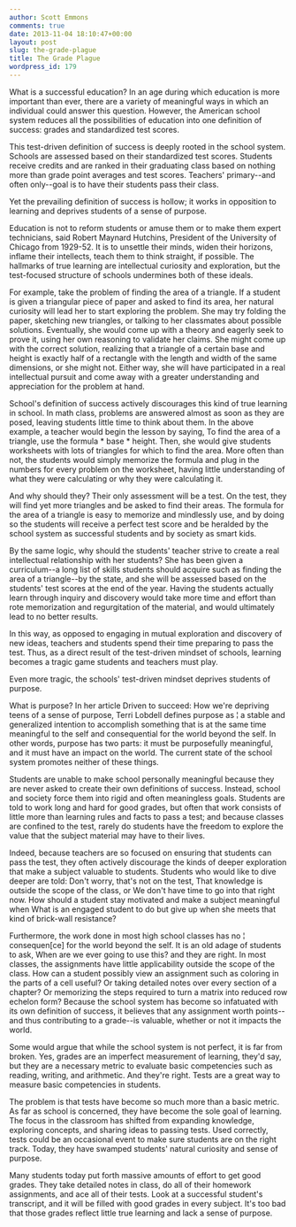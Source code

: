 ```yaml
---
author: Scott Emmons
comments: true
date: 2013-11-04 18:10:47+00:00
layout: post
slug: the-grade-plague
title: The Grade Plague
wordpress_id: 179
---
```


What is a successful education? In an age during which education is more important than ever, there are a variety of meaningful ways in which an individual could answer this question. However, the American school system reduces all the possibilities of education into one definition of success: grades and standardized test scores.

This test-driven definition of success is deeply rooted in the school system. Schools are assessed based on their standardized test scores. Students receive credits and are ranked in their graduating class based on nothing more than grade point averages and test scores. Teachers' primary--and often only--goal is to have their students pass their class.

Yet the prevailing definition of success is hollow; it works in opposition to learning and deprives students of a sense of purpose.

Education is not to reform students or amuse them or to make them expert technicians, said Robert Maynard Hutchins, President of the University of Chicago from 1929-52. It is to unsettle their minds, widen their horizons, inflame their intellects, teach them to think straight, if possible. The hallmarks of true learning are intellectual curiosity and exploration, but the test-focused structure of schools undermines both of these ideals.

For example, take the problem of finding the area of a triangle. If a student is given a triangular piece of paper and asked to find its area, her natural curiosity will lead her to start exploring the problem. She may try folding the paper, sketching new triangles, or talking to her classmates about possible solutions. Eventually, she would come up with a theory and eagerly seek to prove it, using her own reasoning to validate her claims. She might come up with the correct solution, realizing that a triangle of a certain base and height is exactly half of a rectangle with the length and width of the same dimensions, or she might not. Either way, she will have participated in a real intellectual pursuit and come away with a greater understanding and appreciation for the problem at hand.

School's definition of success actively discourages this kind of true learning in school. In math class, problems are answered almost as soon as they are posed, leaving students little time to think about them. In the above example, a teacher would begin the lesson by saying, To find the area of a triangle, use the formula  * base * height. Then, she would give students worksheets with lots of triangles for which to find the area. More often than not, the students would simply memorize the formula and plug in the numbers for every problem on the worksheet, having little understanding of what they were calculating or why they were calculating it.

And why should they? Their only assessment will be a test. On the test, they will find yet more triangles and be asked to find their areas. The formula for the area of a triangle is easy to memorize and mindlessly use, and by doing so the students will receive a perfect test score and be heralded by the school system as successful students and by society as smart kids.

By the same logic, why should the students' teacher strive to create a real intellectual relationship with her students? She has been given a curriculum--a long list of skills students should acquire such as finding the area of a triangle--by the state, and she will be assessed based on the students' test scores at the end of the year. Having the students actually learn through inquiry and discovery would take more time and effort than rote memorization and regurgitation of the material, and would ultimately lead to no better results.

In this way, as opposed to engaging in mutual exploration and discovery of new ideas, teachers and students spend their time preparing to pass the test. Thus, as a direct result of the test-driven mindset of schools, learning becomes a tragic game students and teachers must play.

Even more tragic, the schools' test-driven mindset deprives students of purpose.

What is purpose? In her article Driven to succeed: How we're depriving teens of a sense of purpose, Terri Lobdell defines purpose as ¦ a stable and generalized intention to accomplish something that is at the same time meaningful to the self and consequential for the world beyond the self. In other words, purpose has two parts: it must be purposefully meaningful, and it must have an impact on the world. The current state of the school system promotes neither of these things.

Students are unable to make school personally meaningful because they are never asked to create their own definitions of success. Instead, school and society force them into rigid and often meaningless goals. Students are told to work long and hard for good grades, but often that work consists of little more than learning rules and facts to pass a test; and because classes are confined to the test, rarely do students have the freedom to explore the value that the subject material may have to their lives.

Indeed, because teachers are so focused on ensuring that students can pass the test, they often actively discourage the kinds of deeper exploration that make a subject valuable to students. Students who would like to dive deeper are told: Don't worry, that's not on the test, That knowledge is outside the scope of the class, or We don't have time to go into that right now. How should a student stay motivated and make a subject meaningful when What is an engaged student to do but give up when she meets that kind of brick-wall resistance?

Furthermore, the work done in most high school classes has no ¦ consequen[ce] for the world beyond the self. It is an old adage of students to ask, When are we ever going to use this? and they are right. In most classes, the assignments have little applicability outside the scope of the class. How can a student possibly view an assignment such as coloring in the parts of a cell useful? Or taking detailed notes over every section of a chapter? Or memorizing the steps required to turn a matrix into reduced row echelon form? Because the school system has become so infatuated with its own definition of success, it believes that any assignment worth points--and thus contributing to a grade--is valuable, whether or not it impacts the world.

Some would argue that while the school system is not perfect, it is far from broken. Yes, grades are an imperfect measurement of learning, they'd say, but they are a necessary metric to evaluate basic competencies such as reading, writing, and arithmetic. And they're right. Tests are a great way to measure basic competencies in students.

The problem is that tests have become so much more than a basic metric. As far as school is concerned, they have become the sole goal of learning. The focus in the classroom has shifted from expanding knowledge, exploring concepts, and sharing ideas to passing tests. Used correctly, tests could be an occasional event to make sure students are on the right track. Today, they have swamped students' natural curiosity and sense of purpose.

Many students today put forth massive amounts of effort to get good grades. They take detailed notes in class, do all of their homework assignments, and ace all of their tests. Look at a successful student's transcript, and it will be filled with good grades in every subject. It's too bad that those grades reflect little true learning and lack a sense of purpose.

